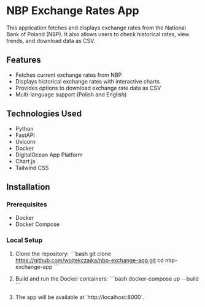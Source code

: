 
# NBP Exchange Rates App

This application fetches and displays exchange rates from the National Bank of Poland (NBP). It also allows users to check historical rates, view trends, and download data as CSV.

## Features

- Fetches current exchange rates from NBP
- Displays historical exchange rates with interactive charts
- Provides options to download exchange rate data as CSV
- Multi-language support (Polish and English)

## Technologies Used

- Python
- FastAPI
- Uvicorn
- Docker
- DigitalOcean App Platform
- Chart.js
- Tailwind CSS

## Installation

### Prerequisites

- Docker
- Docker Compose

### Local Setup

1. Clone the repository:
   \`\`\`bash
   git clone https://github.com/wojtekczajka/nbp-exchange-app.git
   cd nbp-exchange-app
   \`\`\`

2. Build and run the Docker containers:
   \`\`\`bash
   docker-compose up --build
   \`\`\`

3. The app will be available at \`http://localhost:8000\`.
   